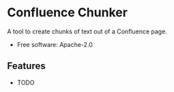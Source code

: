 # Confluence Chunker
A tool to create chunks of text out of a Confluence page.

* Free software: Apache-2.0

Features
--------

* TODO
